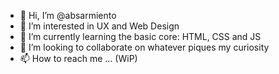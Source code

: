 - 👋 Hi, I’m @absarmiento
- 👀 I’m interested in UX and Web Design
- 🌱 I’m currently learning the basic core: HTML, CSS and JS
- 💞️ I’m looking to collaborate on whatever piques my curiosity
- 📫 How to reach me ... (WiP)

<!---
absarmiento/absarmiento is a ✨ special ✨ repository because its `README.md` (this file) appears on your GitHub profile.
You can click the Preview link to take a look at your changes.
--->
